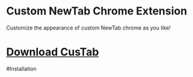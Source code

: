 # Custom NewTab Chrome Extension
Customize the appearance of custom NewTab chrome as you like!

# <a href="https://github.com/SANSDESU/CustomTab/files/12561954/Custom.New.Tab.v1.2.2.Full.by.SANSDESU.zip">Download CusTab</a>


#Installation

